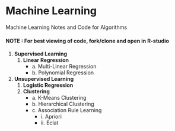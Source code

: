 # Machine Learning
Machine Learning Notes and Code for Algorithms

#### NOTE : For best viewing of code, fork/clone and open in R-studio

1. **Supervised Learning**
    1. **Linear Regression**
        + a. Multi-Linear Regression
        + b. Polynomial Regression
2. **Unsupervised Learning**
    1. **Logistic Regression**
    2. **Clustering**
        + a. K-Means Clustering
        + b. Hierarchical Clustering
        + c. Association Rule Learning
            + i. Apriori
            + ii. Eclat
